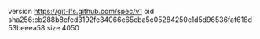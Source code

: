 version https://git-lfs.github.com/spec/v1
oid sha256:cb288b8cfcd3192fe34066c65cba5c05284250c1d5d96536faf618d53beeea58
size 4050
